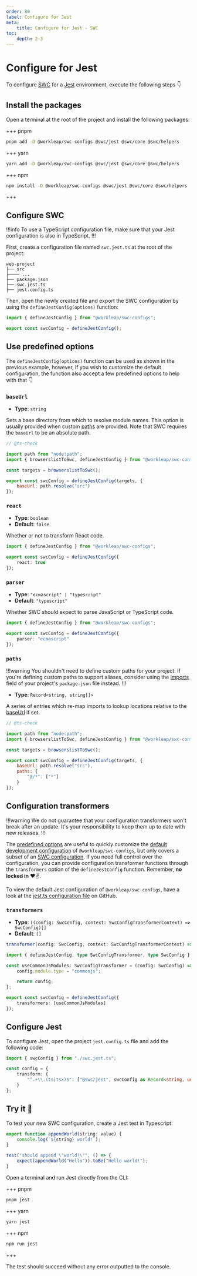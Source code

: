 ```yaml
---
order: 80
label: Configure for Jest
meta:
    title: Configure for Jest - SWC
toc:
    depth: 2-3
---
```


# Configure for Jest

To configure [SWC](https://swc.rs/) for a [Jest](https://jestjs.io/) environment, execute the following steps :point_down:

## Install the packages

Open a terminal at the root of the project and install the following packages:

+++ pnpm
```bash
pnpm add -D @workleap/swc-configs @swc/jest @swc/core @swc/helpers
```
+++ yarn
```bash
yarn add -D @workleap/swc-configs @swc/jest @swc/core @swc/helpers
```
+++ npm
```bash
npm install -D @workleap/swc-configs @swc/jest @swc/core @swc/helpers
```
+++

## Configure SWC

!!!info
To use a TypeScript configuration file, make sure that your Jest configuration is also in TypeScript.
!!!

First, create a configuration file named `swc.jest.ts` at the root of the project:

``` !#5
web-project
├── src
├──── ...
├── package.json
├── swc.jest.ts
├── jest.config.ts
```

Then, open the newly created file and export the SWC configuration by using the `defineJestConfig(options)` function:

```ts !#6-8 swc.jest.ts
import { defineJestConfig } from "@workleap/swc-configs";

export const swcConfig = defineJestConfig();
```

## Use predefined options

The `defineJestConfig(options)` function can be used as shown in the previous example, however, if you wish to customize the default configuration, the function also accept a few predefined options to help with that 👇

### `baseUrl`

- **Type**: `string`

Sets a base directory from which to resolve module names. This option is usually provided when custom [paths](#paths) are provided. Note that SWC requires the `baseUrl` to be an absolute path.

```js !#9 swc.build.js
// @ts-check

import path from "node:path";
import { browserslistToSwc, defineJestConfig } from "@workleap/swc-configs";

const targets = browserslistToSwc();

export const swcConfig = defineJestConfig(targets, {
    baseUrl: path.resolve("src")
});
```

### `react`

- **Type**: `boolean`
- **Default**: `false`

Whether or not to transform React code.

```ts !#4 swc.jest.ts
import { defineJestConfig } from "@workleap/swc-configs";

export const swcConfig = defineJestConfig({
    react: true
});
```

### `parser`

- **Type**: `"ecmascript" | "typescript"`
- **Default**: `"typescript"`

Whether SWC should expect to parse JavaScript or TypeScript code.

```ts !#4 swc.jest.ts
import { defineJestConfig } from "@workleap/swc-configs";

export const swcConfig = defineJestConfig({
    parser: "ecmascript"
});
```

### `paths`

!!!warning
You shouldn't need to define custom paths for your project. If you're defining custom paths to support aliases, consider using the [imports](https://medium.com/outbrain-engineering/the-hidden-power-of-package-json-a93143ec0b7c) field of your project's `package.json` file instead.
!!!

- **Type**: `Record<string, string[]>`

A series of entries which re-map imports to lookup locations relative to the [baseUrl](#baseurl) if set.

```js !#10-12 swc.dev.js
// @ts-check

import path from "node:path";
import { browserslistToSwc, defineJestConfig } from "@workleap/swc-configs";

const targets = browserslistToSwc();

export const swcConfig = defineJestConfig(targets, {
    baseUrl: path.resolve("src"),
    paths: {
        "@/*": ["*"]
    }
});
```

## Configuration transformers

!!!warning
We do not guarantee that your configuration transformers won't break after an update. It's your responsibility to keep them up to date with new releases.
!!!

The [predefined options](#use-predefined-options) are useful to quickly customize the [default development configuration](https://github.com/workleap/wl-web-configs/blob/main/packages/swc-configs/src/jest.ts) of `@workleap/swc-configs`, but only covers a subset of an [SWC configuration](https://swc.rs/docs/configuration/swcrc). If you need full control over the configuration, you can provide configuration transformer functions through the `transformers` option of the `defineJestConfig` function. Remember, **no locked in** :heart::v:.

To view the default Jest configuration of `@workleap/swc-configs`, have a look at the [jest.ts configuration file](https://github.com/workleap/wl-web-configs/blob/main/packages/swc-configs/src/jest.ts) on GitHub.

### `transformers`

- **Type**: `((config: SwcConfig, context: SwcConfigTransformerContext) => SwcConfig)[]`
- **Default**: `[]`

```ts
transformer(config: SwcConfig, context: SwcConfigTransformerContext) => SwcConfig
```

```ts !#3-7,10 swc.jest.ts
import { defineJestConfig, type SwcConfigTransformer, type SwcConfig } from "@workleap/swc-configs";

const useCommonJsModules: SwcConfigTransformer = (config: SwcConfig) => {
    config.module.type = "commonjs";

    return config;
};

export const swcConfig = defineJestConfig({
    transformers: [useCommonJsModules]
});
```

## Configure Jest

To configure Jest, open the project `jest.config.ts` file and add the following code:

```ts !#4-6 jest.config.ts
import { swcConfig } from "./swc.jest.ts";

const config = {
    transform: {
        "^.+\\.(ts|tsx)$": ["@swc/jest", swcConfig as Record<string, unknown>]
    }
};
```

## Try it :rocket:

To test your new SWC configuration, create a Jest test in Typescript:

```ts appendWorld.test.ts
export function appendWorld(string: value) {
    console.log(`${string} world!`);
}

test("should append \"world!\"", () => {
    expect(appendWorld("Hello")).toBe("Hello world!");
}
```

Open a terminal and run Jest directly from the CLI:

+++ pnpm
```bash
pnpm jest
```
+++ yarn
```bash
yarn jest
```
+++ npm
```bash
npm run jest
```
+++

The test should succeed without any error outputted to the console.
